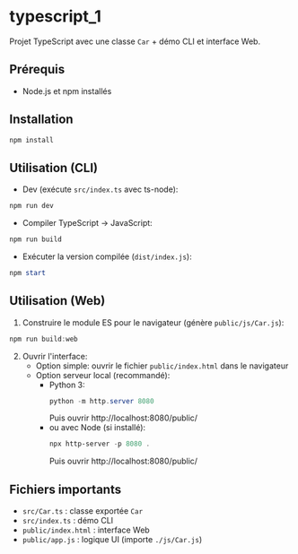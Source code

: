# typescript_1

Projet TypeScript avec une classe `Car` + démo CLI et interface Web.

## Prérequis

- Node.js et npm installés

## Installation

```powershell
npm install
```

## Utilisation (CLI)

- Dev (exécute `src/index.ts` avec ts-node):

```powershell
npm run dev
```

- Compiler TypeScript -> JavaScript:

```powershell
npm run build
```

- Exécuter la version compilée (`dist/index.js`):

```powershell
npm start
```

## Utilisation (Web)

1. Construire le module ES pour le navigateur (génère `public/js/Car.js`):

```powershell
npm run build:web
```

2. Ouvrir l'interface:
   - Option simple: ouvrir le fichier `public/index.html` dans le navigateur
   - Option serveur local (recommandé):
     - Python 3:
       ```powershell
       python -m http.server 8080
       ```
       Puis ouvrir http://localhost:8080/public/
     - ou avec Node (si installé):
       ```powershell
       npx http-server -p 8080 .
       ```
       Puis ouvrir http://localhost:8080/public/

## Fichiers importants

- `src/Car.ts` : classe exportée `Car`
- `src/index.ts` : démo CLI
- `public/index.html` : interface Web
- `public/app.js` : logique UI (importe `./js/Car.js`)
